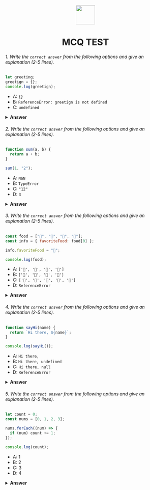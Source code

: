 <div align="center">
  <img height="60" src="https://edurev.gumlet.io/AllImages/original/ApplicationImages/CourseImages/944e5d47-8c55-4a89-91e5-22ab5f2798fc_CI.png">
  <h1>MCQ TEST</h1>
</div>

###### 1. Write the `correct answer` from the following options and give an explanation (2-5 lines).

```javascript
let greeting;
greetign = {};
console.log(greetign);
```

- A: `{}`
- B: `ReferenceError: greetign is not defined`
- C: `undefined`

<details><summary><b>Answer</b></summary>
<p>

#### Answer: B: `ReferenceError: greetign is not defined`

<i>B is true because the let variable can be declare with name greeting but when we can assign the variable name is to be greetign so it will give a `ReferenceError: greetign is not defined`.</i>

</p>
</details>

###### 2. Write the `correct answer` from the following options and give an explanation (2-5 lines).

```javascript
function sum(a, b) {
  return a + b;
}

sum(1, "2");
```

- A: `NaN`
- B: `TypeError`
- C: `"12"`
- D: `3`

<details><summary><b>Answer</b></summary>
<p>

#### Answer: B: `TypeError`

<i>B is true because the sum function takes two parameters a and b with addition(+) operator. However there is a type missmatch of two arguments here a(1) is number and b("2") is a string. However JavaScript tring to perform the string concatenation operation and wants to show the result is 12 but the sum function is excepting both a and b to be numbers not for handling the string concatenation operation so it will give a `TypeError` because of tring to adding a number and a string the function does not support it.</i>

</p>
</details>

###### 3. Write the `correct answer` from the following options and give an explanation (2-5 lines).

```javascript
const food = ["🍕", "🍫", "🥑", "🍔"];
const info = { favoriteFood: food[0] };

info.favoriteFood = "🍝";

console.log(food);
```

- A: `['🍕', '🍫', '🥑', '🍔']`
- B: `['🍝', '🍫', '🥑', '🍔']`
- C: `['🍝', '🍕', '🍫', '🥑', '🍔']`
- D: `ReferenceError`

<details><summary><b>Answer</b></summary>
<p>

#### Answer: B: `['🍝', '🍫', '🥑', '🍔']`

<i>Initially an array called food containing the four emoji elements ["🍕", "🍫", "🥑", "🍔"]. Then you create an object name info with a property favoriteFood that is initially set to the array food first element is 🍕. Next, you reassign the info.favoriteFood property to 🍝. Finally when you log the food array to the console it remaining unchanged because you only modified the info.favoriteFood property.    </i>

</p>
</details>

###### 4. Write the `correct answer` from the following options and give an explanation (2-5 lines).

```javascript
function sayHi(name) {
  return `Hi there, ${name}`;
}

console.log(sayHi());
```

- A: `Hi there,`
- B: `Hi there, undefined`
- C: `Hi there, null`
- D: `ReferenceError`

<details><summary><b>Answer</b></summary>
<p>

#### Answer: B: `Hi there, undefined`

<i>In the given code the sayHi function excepts a name parameter, but when you call sayHi function without calling an arguments the name variable inside the function is undefined. So, the function returns `Hi there, undefined` and it is logged to the console.</i>

</p>
</details>

###### 5. Write the `correct answer` from the following options and give an explanation (2-5 lines).

```javascript
let count = 0;
const nums = [0, 1, 2, 3];

nums.forEach((num) => {
  if (num) count += 1;
});

console.log(count);
```

- A: 1
- B: 2
- C: 3
- D: 4

<details><summary><b>Answer</b></summary>
<p>

#### Answer: C: 3

<i>For this given code, foreach method iterats through the elements of nums array. The condition if(num) checks the current element is truthy. Since there are three truthy elements 1, 2, 3 is in the array and the count variable is increment three times. After the count variable value is equal to three it is logged to the console.</i>

</p>
</details>
